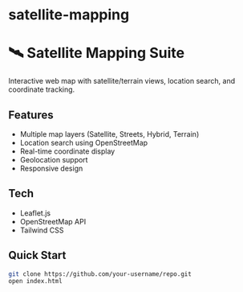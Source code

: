 # satellite-mapping

# 🛰️ Satellite Mapping Suite

Interactive web map with satellite/terrain views, location search, and coordinate tracking.

## Features
- Multiple map layers (Satellite, Streets, Hybrid, Terrain)
- Location search using OpenStreetMap
- Real-time coordinate display
- Geolocation support
- Responsive design

## Tech
- Leaflet.js
- OpenStreetMap API
- Tailwind CSS

## Quick Start
```bash
git clone https://github.com/your-username/repo.git
open index.html
